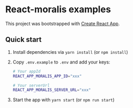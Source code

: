 # React-moralis examples

This project was bootstrapped with [Create React App](https://github.com/facebook/create-react-app).

## Quick start
1. Install dependencies via `yarn install` (or `npm install`)
2. Copy `.env.example` to `.env` and add your keys:

   ```sh
   # Your appId
   REACT_APP_MORALIS_APP_ID="xxx"

   # Your serverUrl
   REACT_APP_MORALIS_SERVER_URL="xxx"
   ```

3. Start the app with `yarn start` (or `npm run start`)
